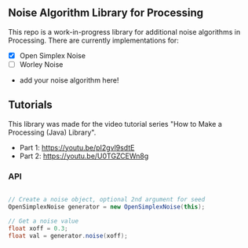 ## Noise Algorithm Library for Processing

This repo is a work-in-progress library for additional noise algorithms in Processing. There are currently implementations for:

* [x] Open Simplex Noise
* [ ] Worley Noise
* add your noise algorithm here!

## Tutorials

This library was made for the video tutorial series "How to Make a Processing (Java) Library".

* Part 1: https://youtu.be/pI2gvl9sdtE
* Part 2: https://youtu.be/U0TGZCEWn8g

### API

```java

// Create a noise object, optional 2nd argument for seed
OpenSimplexNoise generator = new OpenSimplexNoise(this);

// Get a noise value
float xoff = 0.3;
float val = generator.noise(xoff);
```

